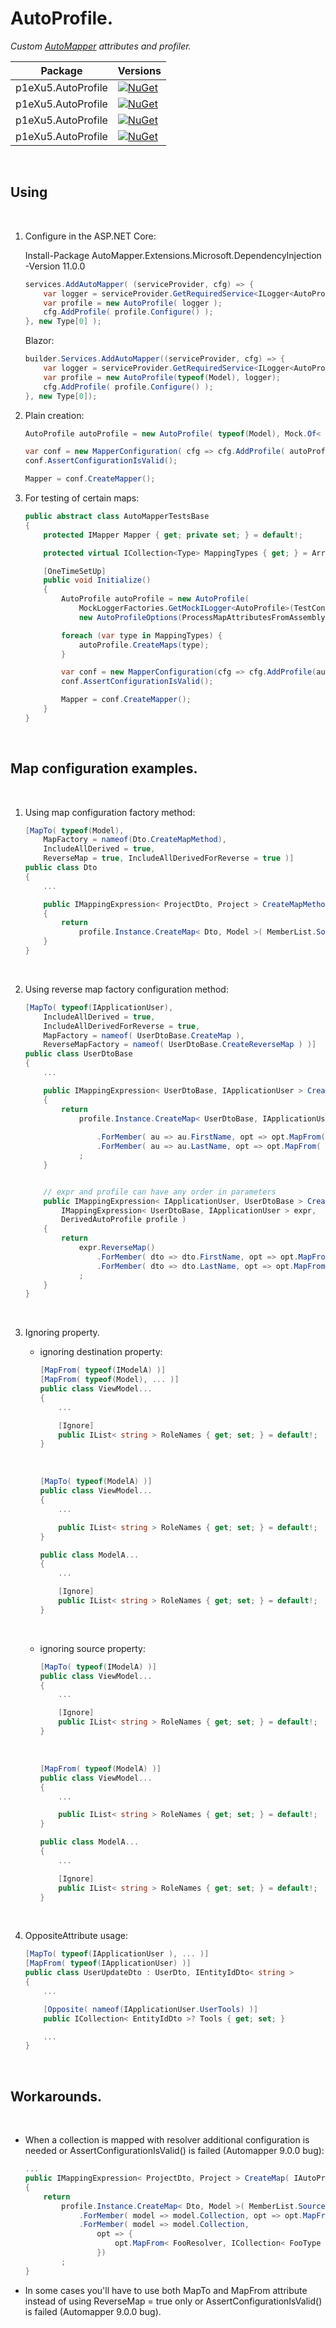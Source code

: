 AutoProfile. 
============

<em>Custom [AutoMapper](https://github.com/AutoMapper "AutoMapper") attributes and profiler.</em>

| Package                     | Versions                                                                                                                |
| --------------------------- | ----------------------------------------------------------------------------------------------------------------------- |
| p1eXu5.AutoProfile          | [![NuGet](https://img.shields.io/badge/nuget-11.1.2-brightgreen)](https://www.nuget.org/packages/p1eXu5.AutoProfile/11.1.2)     |
| p1eXu5.AutoProfile          | [![NuGet](https://img.shields.io/badge/nuget-11.0.1-green)](https://www.nuget.org/packages/p1eXu5.AutoProfile/11.0.1)     |
| p1eXu5.AutoProfile          | [![NuGet](https://img.shields.io/badge/nuget-10.1.5.2-green)](https://www.nuget.org/packages/p1eXu5.AutoProfile/10.1.5.2)     |
| p1eXu5.AutoProfile          | [![NuGet](https://img.shields.io/badge/nuget-0.1.0-green)](https://www.nuget.org/packages/p1eXu5.AutoProfile/0.1.0)     |


<br/>

## Using
<br/>

1. Configure in the ASP.NET Core:

    Install-Package AutoMapper.Extensions.Microsoft.DependencyInjection -Version 11.0.0

    ```csharp
    services.AddAutoMapper( (serviceProvider, cfg) => {
        var logger = serviceProvider.GetRequiredService<ILogger<AutoProfile>>();
        var profile = new AutoProfile( logger );
        cfg.AddProfile( profile.Configure() );
    }, new Type[0] );
    ```
    
    Blazor:
    ```csharp
    builder.Services.AddAutoMapper((serviceProvider, cfg) => { 
        var logger = serviceProvider.GetRequiredService<ILogger<AutoProfile>>();
        var profile = new AutoProfile(typeof(Model), logger);
        cfg.AddProfile( profile.Configure() );
    }, new Type[0]);
    ```

2. Plain creation:

    ```csharp
    AutoProfile autoProfile = new AutoProfile( typeof(Model), Mock.Of< ILogger >() );

    var conf = new MapperConfiguration( cfg => cfg.AddProfile( autoProfile.Configure() ) );
    conf.AssertConfigurationIsValid();

    Mapper = conf.CreateMapper();
    ```

3. For testing of certain maps:

    ```csharp
    public abstract class AutoMapperTestsBase
    {
        protected IMapper Mapper { get; private set; } = default!;

        protected virtual ICollection<Type> MappingTypes { get; } = Array.Empty<Type>();

        [OneTimeSetUp]
        public void Initialize()
        {
            AutoProfile autoProfile = new AutoProfile(
                MockLoggerFactories.GetMockILogger<AutoProfile>(TestContext.WriteLine).Object,
                new AutoProfileOptions(ProcessMapAttributesFromAssembly: false));

            foreach (var type in MappingTypes) {
                autoProfile.CreateMaps(type);
            }

            var conf = new MapperConfiguration(cfg => cfg.AddProfile(autoProfile.Configure()));
            conf.AssertConfigurationIsValid();

            Mapper = conf.CreateMapper();
        }
    }
    ```

<br/>


## Map configuration examples.
<br/>

1. Using map configuration factory method:

    ```csharp
    [MapTo( typeof(Model), 
        MapFactory = nameof(Dto.CreateMapMethod), 
        IncludeAllDerived = true, 
        ReverseMap = true, IncludeAllDerivedForReverse = true )]
    public class Dto
    {
        ...

        public IMappingExpression< ProjectDto, Project > CreateMapMethod( IAutoProfile profile )
        {
            return
                profile.Instance.CreateMap< Dto, Model >( MemberList.Source )...
        }
    }
    ```
    <br/>

2. Using reverse map factory configuration method:

    ```csharp
    [MapTo( typeof(IApplicationUser), 
        IncludeAllDerived = true, 
        IncludeAllDerivedForReverse = true,
        MapFactory = nameof( UserDtoBase.CreateMap ), 
        ReverseMapFactory = nameof( UserDtoBase.CreateReverseMap ) )]
    public class UserDtoBase
    {
        ...

        public IMappingExpression< UserDtoBase, IApplicationUser > CreateMap( DerivedAutoProfile profile )
        {
            return
                profile.Instance.CreateMap< UserDtoBase, IApplicationUser >( MemberList.Source )
                    
                    .ForMember( au => au.FirstName, opt => opt.MapFrom( ( dto, au ) => TextCipherSet.Encrypt( dto.FirstName, profile.PassPhrase ) ) )
                    .ForMember( au => au.LastName, opt => opt.MapFrom( ( dto, au ) => TextCipherSet.Encrypt( dto.LastName, profile.PassPhrase ) ) )
                ;
        }


        // expr and profile can have any order in parameters
        public IMappingExpression< IApplicationUser, UserDtoBase > CreateReverseMap( 
            IMappingExpression< UserDtoBase, IApplicationUser > expr, 
            DerivedAutoProfile profile )
        {
            return
                expr.ReverseMap()
                    .ForMember( dto => dto.FirstName, opt => opt.MapFrom( (au, dto) => TextCipherSet.Decrypt( au.FirstName, profile.PassPhrase ) ) )
                    .ForMember( dto => dto.LastName, opt => opt.MapFrom( (au, dto) => TextCipherSet.Decrypt( au.LastName, profile.PassPhrase) ) )
                ;
        }
    }
    ```
    <br/>

3. Ignoring property.

    - ignoring destination property:

        ```csharp
        [MapFrom( typeof(IModelA) )]
        [MapFrom( typeof(Model), ... )]
        public class ViewModel...
        {
            ...

            [Ignore]
            public IList< string > RoleNames { get; set; } = default!;
        }
        ```
        <br/>

        ```csharp
        [MapTo( typeof(ModelA) )]
        public class ViewModel...
        {
            ...

            public IList< string > RoleNames { get; set; } = default!;
        }

        public class ModelA...
        {
            ...

            [Ignore]
            public IList< string > RoleNames { get; set; } = default!;
        }
        ```
        <br/>

    - ignoring source property:
        ```csharp
        [MapTo( typeof(IModelA) )]
        public class ViewModel...
        {
            ...

            [Ignore]
            public IList< string > RoleNames { get; set; } = default!;
        }
        ```
        <br/>

        ```csharp
        [MapFrom( typeof(ModelA) )]
        public class ViewModel...
        {
            ...

            public IList< string > RoleNames { get; set; } = default!;
        }

        public class ModelA...
        {
            ...

            [Ignore]
            public IList< string > RoleNames { get; set; } = default!;
        }
        ```
        <br/>



4. OppositeAttribute usage:

    ```csharp
    [MapTo( typeof(IApplicationUser ), ... )]
    [MapFrom( typeof(IApplicationUser) )]
    public class UserUpdateDto : UserDto, IEntityIdDto< string >
    {
        ...

        [Opposite( nameof(IApplicationUser.UserTools) )]
        public ICollection< EntityIdDto >? Tools { get; set; }

        ...
    }
    ```
    <br/>

## Workarounds.
<br/>

* When a collection is mapped with resolver additional configuration is needed or AssertConfigurationIsValid() is failed (Automapper 9.0.0 bug):

    ```csharp
    ...
    public IMappingExpression< ProjectDto, Project > CreateMap( IAutoProfile profile )
    {
        return
            profile.Instance.CreateMap< Dto, Model >( MemberList.Source )
                .ForMember( model => model.Collection, opt => opt.MapFrom( dto => dto.Collection ) )
                .ForMember( model => model.Collection,
                    opt => {
                        opt.MapFrom< FooResolver, ICollection< FooType >? >( dto => dto.Collection );
                    })
            ;
    }
    ```

* In some cases you'll have to use both MapTo and MapFrom attribute instead of using ReverseMap = true only or AssertConfigurationIsValid() is failed (Automapper 9.0.0 bug).
